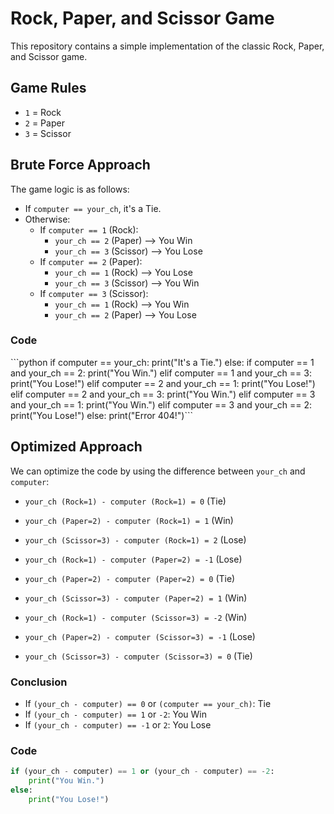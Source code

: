 # Rock, Paper, and Scissor Game

This repository contains a simple implementation of the classic Rock, Paper, and Scissor game.

## Game Rules

- `1` = Rock
- `2` = Paper
- `3` = Scissor

## Brute Force Approach

The game logic is as follows:

- If `computer == your_ch`, it's a Tie.
- Otherwise:
  - If `computer == 1` (Rock):
    - `your_ch == 2` (Paper) --> You Win
    - `your_ch == 3` (Scissor) --> You Lose
  - If `computer == 2` (Paper):
    - `your_ch == 1` (Rock) --> You Lose
    - `your_ch == 3` (Scissor) --> You Win
  - If `computer == 3` (Scissor):
    - `your_ch == 1` (Rock) --> You Win
    - `your_ch == 2` (Paper) --> You Lose

### Code

\`\`\`python
if computer == your_ch:
    print("It's a Tie.")
else:
    if computer == 1 and your_ch == 2:
        print("You Win.")
    elif computer == 1 and your_ch == 3:
        print("You Lose!")
    elif computer == 2 and your_ch == 1:
        print("You Lose!")
    elif computer == 2 and your_ch == 3:
        print("You Win.")
    elif computer == 3 and your_ch == 1:
        print("You Win.")
    elif computer == 3 and your_ch == 2:
        print("You Lose!")
    else:
        print("Error 404!")\`\`\`

## Optimized Approach

We can optimize the code by using the difference between `your_ch` and `computer`:

- `your_ch (Rock=1) - computer (Rock=1) = 0` (Tie)
- `your_ch (Paper=2) - computer (Rock=1) = 1` (Win)
- `your_ch (Scissor=3) - computer (Rock=1) = 2` (Lose)

- `your_ch (Rock=1) - computer (Paper=2) = -1` (Lose)
- `your_ch (Paper=2) - computer (Paper=2) = 0` (Tie)
- `your_ch (Scissor=3) - computer (Paper=2) = 1` (Win)

- `your_ch (Rock=1) - computer (Scissor=3) = -2` (Win)
- `your_ch (Paper=2) - computer (Scissor=3) = -1` (Lose)
- `your_ch (Scissor=3) - computer (Scissor=3) = 0` (Tie)

### Conclusion

- If `(your_ch - computer) == 0` or `(computer == your_ch)`: Tie
- If `(your_ch - computer) == 1` or `-2`: You Win
- If `(your_ch - computer) == -1` or `2`: You Lose

### Code

```python
if (your_ch - computer) == 1 or (your_ch - computer) == -2:
    print("You Win.")
else:
    print("You Lose!")